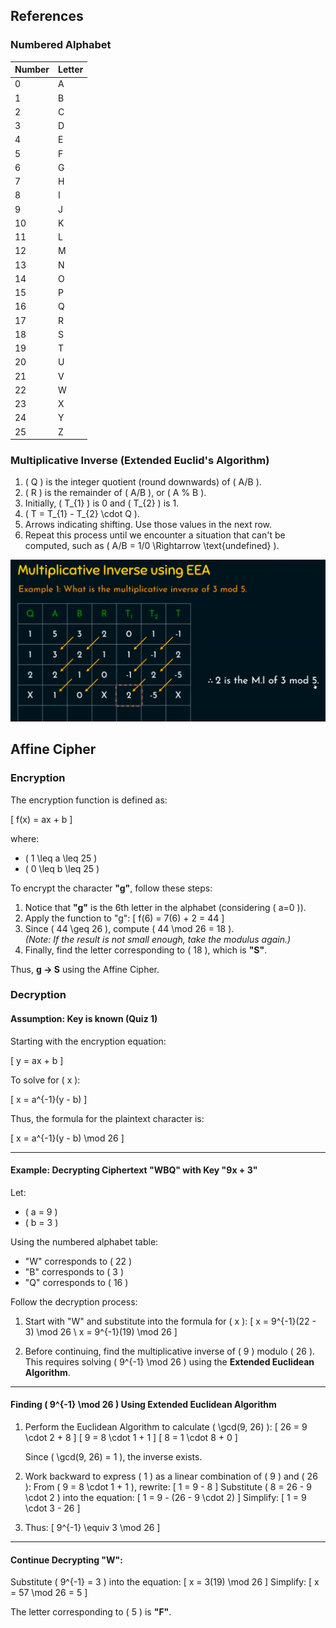 ## References

### Numbered Alphabet

| Number | Letter |
|--------|--------|
| 0      | A      |
| 1      | B      |
| 2      | C      |
| 3      | D      |
| 4      | E      |
| 5      | F      |
| 6      | G      |
| 7      | H      |
| 8      | I      |
| 9      | J      |
| 10     | K      |
| 11     | L      |
| 12     | M      |
| 13     | N      |
| 14     | O      |
| 15     | P      |
| 16     | Q      |
| 17     | R      |
| 18     | S      |
| 19     | T      |
| 20     | U      |
| 21     | V      |
| 22     | W      |
| 23     | X      |
| 24     | Y      |
| 25     | Z      |

### Multiplicative Inverse (Extended Euclid's Algorithm)

1. \( Q \) is the integer quotient (round downwards) of \( A/B \).
2. \( R \) is the remainder of \( A/B \), or \( A \% B \).
3. Initially, \( T_{1} \) is 0 and \( T_{2} \) is 1.
4. \( T = T_{1} - T_{2} \cdot Q \).
5. Arrows indicating shifting. Use those values in the next row.
6. Repeat this process until we encounter a situation that can't be computed, such as \( A/B = 1/0 \Rightarrow \text{undefined} \).

![alt](./minverse.png)


## Affine Cipher

### Encryption

The encryption function is defined as:

\[
f(x) = ax + b
\]

where:
- \( 1 \leq a \leq 25 \)
- \( 0 \leq b \leq 25 \)

To encrypt the character **"g"**, follow these steps:

1. Notice that **"g"** is the 6th letter in the alphabet (considering \( a=0 \)).
2. Apply the function to "g":
   \[
   f(6) = 7(6) + 2 = 44
   \]
3. Since \( 44 \geq 26 \), compute \( 44 \mod 26 = 18 \).  
   *(Note: If the result is not small enough, take the modulus again.)*
4. Finally, find the letter corresponding to \( 18 \), which is **"S"**.

Thus, **g → S** using the Affine Cipher.

### Decryption

#### Assumption: Key is known (Quiz 1)

Starting with the encryption equation:

\[
y = ax + b
\]

To solve for \( x \):

\[
x = a^{-1}(y - b)
\]

Thus, the formula for the plaintext character is:

\[
x = a^{-1}(y - b) \mod 26
\]

---

#### Example: Decrypting Ciphertext "WBQ" with Key "9x + 3"

Let:
- \( a = 9 \)
- \( b = 3 \)

Using the numbered alphabet table:
- "W" corresponds to \( 22 \)
- "B" corresponds to \( 3 \)
- "Q" corresponds to \( 16 \)

Follow the decryption process:

1. Start with "W" and substitute into the formula for \( x \):
   \[
   x = 9^{-1}(22 - 3) \mod 26 \\
   x = 9^{-1}(19) \mod 26
   \]

2. Before continuing, find the multiplicative inverse of \( 9 \) modulo \( 26 \). This requires solving \( 9^{-1} \mod 26 \) using the **Extended Euclidean Algorithm**.

---

#### Finding \( 9^{-1} \mod 26 \) Using Extended Euclidean Algorithm

1. Perform the Euclidean Algorithm to calculate \( \gcd(9, 26) \):
   \[
   26 = 9 \cdot 2 + 8
   \]
   \[
   9 = 8 \cdot 1 + 1
   \]
   \[
   8 = 1 \cdot 8 + 0
   \]

   Since \( \gcd(9, 26) = 1 \), the inverse exists.

2. Work backward to express \( 1 \) as a linear combination of \( 9 \) and \( 26 \):
   From \( 9 = 8 \cdot 1 + 1 \), rewrite:
   \[
   1 = 9 - 8
   \]
   Substitute \( 8 = 26 - 9 \cdot 2 \) into the equation:
   \[
   1 = 9 - (26 - 9 \cdot 2)
   \]
   Simplify:
   \[
   1 = 9 \cdot 3 - 26
   \]

3. Thus:
   \[
   9^{-1} \equiv 3 \mod 26
   \]

---

#### Continue Decrypting "W":

Substitute \( 9^{-1} = 3 \) into the equation:
\[
x = 3(19) \mod 26
\]
Simplify:
\[
x = 57 \mod 26 = 5
\]

The letter corresponding to \( 5 \) is **"F"**.